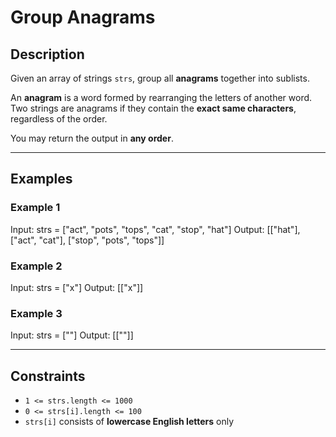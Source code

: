 # Group Anagrams

## Description

Given an array of strings `strs`, group all **anagrams** together into sublists.

An **anagram** is a word formed by rearranging the letters of another word.  
Two strings are anagrams if they contain the **exact same characters**, regardless of the order.

You may return the output in **any order**.

---

## Examples

### Example 1

Input: strs = ["act", "pots", "tops", "cat", "stop", "hat"]
Output: [["hat"], ["act", "cat"], ["stop", "pots", "tops"]]

### Example 2

Input: strs = ["x"]
Output: [["x"]]

### Example 3

Input: strs = [""]
Output: [[""]]

---

## Constraints

- `1 <= strs.length <= 1000`
- `0 <= strs[i].length <= 100`
- `strs[i]` consists of **lowercase English letters** only
